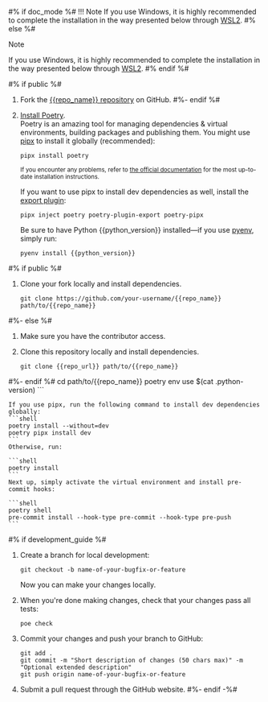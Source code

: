 #% if doc_mode %#
!!! Note
    If you use Windows, it is highly recommended to complete the installation in the way presented below through [WSL2](https://learn.microsoft.com/en-us/windows/wsl/install).
#% else %#
> [!Note]
> If you use Windows, it is highly recommended to complete the installation in the way presented below through [WSL2](https://learn.microsoft.com/en-us/windows/wsl/install).
#% endif %#

#% if public %#
1.  Fork the [{{repo_name}} repository]({{repo_url}}) on GitHub.
#%- endif %#

1.  [Install Poetry](https://python-poetry.org/docs/#installation).<br/>
    Poetry is an amazing tool for managing dependencies & virtual environments, building packages and publishing them.
    You might use [pipx](https://github.com/pypa/pipx#readme) to install it globally (recommended):

    ```shell
    pipx install poetry
    ```

    <sub>If you encounter any problems, refer to [the official documentation](https://python-poetry.org/docs/#installation) for the most up-to-date installation instructions.</sub>

    If you want to use pipx to install dev dependencies as well, install the [export plugin](https://github.com/python-poetry/poetry-plugin-export#readme):
    ```shell
    pipx inject poetry poetry-plugin-export poetry-pipx
    ```

    Be sure to have Python {{python_version}} installed—if you use [pyenv](https://github.com/pyenv/pyenv#readme), simply run:

    ```shell
    pyenv install {{python_version}}
    ```
#% if public %#
1.  Clone your fork locally and install dependencies.

    ```shell
    git clone https://github.com/your-username/{{repo_name}} path/to/{{repo_name}}
#%- else %#
1.  Make sure you have the contributor access.

1.  Clone this repository locally and install dependencies.

    ```shell
    git clone {{repo_url}} path/to/{{repo_name}}
#%- endif %#
    cd path/to/{{repo_name}}
    poetry env use $(cat .python-version)
    ```

    If you use pipx, run the following command to install dev dependencies globally:
    ```shell
    poetry install --without=dev
    poetry pipx install dev
    ```
    Otherwise, run:

    ```shell
    poetry install
    ```
    Next up, simply activate the virtual environment and install pre-commit hooks:

    ```shell
    poetry shell
    pre-commit install --hook-type pre-commit --hook-type pre-push
    ```
#% if development_guide %#

1.  Create a branch for local development:

    ```shell
    git checkout -b name-of-your-bugfix-or-feature
    ```

    Now you can make your changes locally.

1.  When you're done making changes, check that your changes pass all tests:

    ```shell
    poe check
    ```

1.  Commit your changes and push your branch to GitHub:

    ```shell
    git add .
    git commit -m "Short description of changes (50 chars max)" -m "Optional extended description"
    git push origin name-of-your-bugfix-or-feature
    ```

1.  Submit a pull request through the GitHub website.
#%- endif -%#